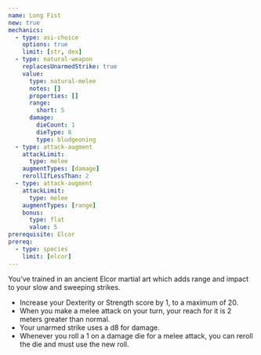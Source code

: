 ```yaml
---
name: Long Fist
new: true
mechanics:
  - type: asi-choice
    options: true
    limit: [str, dex]
  - type: natural-weapon
    replacesUnarmedStrike: true
    value:
      type: natural-melee
      notes: []
      properties: []
      range:
        short: 5
      damage:
        dieCount: 1
        dieType: 8
        type: bludgeoning
  - type: attack-augment
    attackLimit:
      type: melee
    augmentTypes: [damage]
    rerollIfLessThan: 2
  - type: attack-augment
    attackLimit:
      type: melee
    augmentTypes: [range]
    bonus:
      type: flat
      value: 5
prerequisite: Elcor
prereq:
  - type: species
    limit: [elcor]
---
```

You’ve trained in an ancient Elcor martial art which adds range and impact to your slow and sweeping strikes.
- Increase your Dexterity or Strength score by 1, to a maximum of 20.
- When you make a melee attack on your turn, your reach for it is 2 meters greater than normal.
- Your unarmed strike uses a d8 for damage.
- Whenever you roll a 1 on a damage die for a melee attack, you can reroll the die and must use the new roll.
